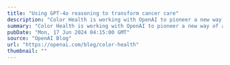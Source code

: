 ```yaml
---
title: "Using GPT-4o reasoning to transform cancer care"
description: "Color Health is working with OpenAI to pioneer a new way of accelerating cancer patients’ access to treatment. Their new Cancer Copilot application uses GPT-4o to identify missing diagnostics and create tailored workup plans, enabling healthcare providers to make evidence-based decisions about cancer screening and treatment."
summary: "Color Health is working with OpenAI to pioneer a new way of accelerating cancer patients’ access to treatment. Their new Cancer Copilot application uses GPT-4o to identify missing diagnostics and create tailored workup plans, enabling healthcare providers to make evidence-based decisions about cancer screening and treatment."
pubDate: "Mon, 17 Jun 2024 04:15:00 GMT"
source: "OpenAI Blog"
url: "https://openai.com/blog/color-health"
thumbnail: ""
---
```


